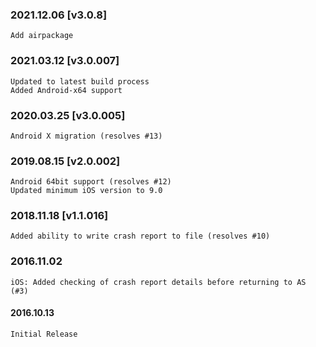 

### 2021.12.06 [v3.0.8]

```
Add airpackage
```


### 2021.03.12 [v3.0.007]

```
Updated to latest build process  
Added Android-x64 support
```


### 2020.03.25 [v3.0.005]

```
Android X migration (resolves #13)
```


### 2019.08.15 [v2.0.002]

```
Android 64bit support (resolves #12)
Updated minimum iOS version to 9.0
```


### 2018.11.18 [v1.1.016]

```
Added ability to write crash report to file (resolves #10)
```

### 2016.11.02

```
iOS: Added checking of crash report details before returning to AS (#3)
```


#### 2016.10.13

```
Initial Release
```
